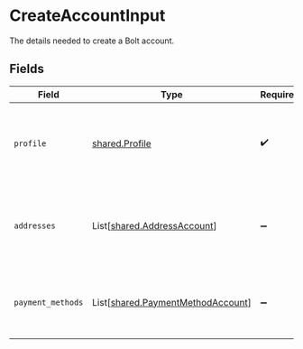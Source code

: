 # CreateAccountInput

The details needed to create a Bolt account.


## Fields

| Field                                                                            | Type                                                                             | Required                                                                         | Description                                                                      |
| -------------------------------------------------------------------------------- | -------------------------------------------------------------------------------- | -------------------------------------------------------------------------------- | -------------------------------------------------------------------------------- |
| `profile`                                                                        | [shared.Profile](../../models/shared/profile.md)                                 | :heavy_check_mark:                                                               | The first name, last name, email address, and phone number of a shopper.         |
| `addresses`                                                                      | List[[shared.AddressAccount](../../models/shared/addressaccount.md)]             | :heavy_minus_sign:                                                               | A list of physical shipping addresses associated with this account.              |
| `payment_methods`                                                                | List[[shared.PaymentMethodAccount](../../models/shared/paymentmethodaccount.md)] | :heavy_minus_sign:                                                               | A list of payment methods associated with this account.                          |